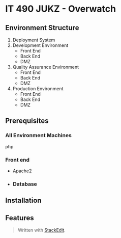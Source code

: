 
# IT 490 JUKZ - Overwatch 
## Environment Structure
1. Deployment System 
2. Development Environment
	* Front End
	* Back End
	* DMZ 
3. Quality Assurance Environment
	* Front End
	* Back End
	* DMZ 
5. Production Environment
	* Front End
	* Back End
	* DMZ 
## Prerequisites
### All Environment Machines
php
### Front end
* Apache2
* ### Database
## Installation
## Features


> Written with [StackEdit](https://stackedit.io/).
<!--stackedit_data:
eyJoaXN0b3J5IjpbODM0ODQ4NjAyLC0xMzYxMjY4NjEwLDEyNT
cxODcyNzYsMTk0NzkyNjQyMCwtMTYxMDEzMDE0MCwtMzc4NjQw
NjJdfQ==
-->